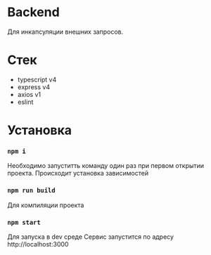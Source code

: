 # Backend
Для инкапсуляции внешних запросов.

# Стек
* typescript v4
* express v4
* axios v1
* eslint

# Установка
### `npm i`
Необходимо запуститть команду один раз при первом открытии проекта. Происходит установка зависимостей

### `npm run build`
Для компиляции проекта

### `npm start`
Для запуска в dev среде
Сервис запустится по адресу http://localhost:3000
